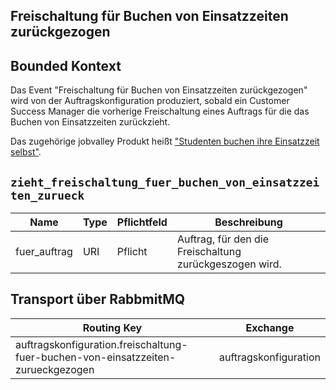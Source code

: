 ## Freischaltung für Buchen von Einsatzzeiten zurückgezogen

## Bounded Kontext

Das Event "Freischaltung für Buchen von Einsatzzeiten zurückgezogen" wird von der Auftragskonfiguration produziert, sobald ein Customer Success Manager die vorherige Freischaltung eines Auftrags für die das Buchen von Einsatzzeiten zurückzieht.

Das zugehörige jobvalley Produkt heißt ["Studenten buchen ihre Einsatzzeit selbst"](TODO).

## `zieht_freischaltung_fuer_buchen_von_einsatzzeiten_zurueck`

| Name         | Type | Pflichtfeld | Beschreibung                                            |
| ------------ | ---- | ----------- | ------------------------------------------------------- |
| fuer_auftrag | URI  | Pflicht     | Auftrag, für den die Freischaltung zurückgeszogen wird. |

## Transport über RabbmitMQ

| Routing Key                                                                      | Exchange              |
| -------------------------------------------------------------------------------- | --------------------- |
| auftragskonfiguration.freischaltung-fuer-buchen-von-einsatzzeiten-zurueckgezogen | auftragskonfiguration |
